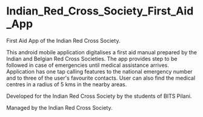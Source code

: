 # Indian_Red_Cross_Society_First_Aid_App
First Aid App of the Indian Red Cross Society.

This android mobile application digitalises a first aid manual prepared by the Indian and Belgian Red Cross Societies. The app
provides step to be followed in case of emergencies until medical assistance arrives. Application has one tap calling features
to the national emergency number and to three of the user's favourite contacts. User can also find the medical centres in a 
radius of 5 kms in the nearby areas.

Developed for the Indian Red Cross Society by the students of BITS Pilani.

Managed by the Indian Red Cross Society.
